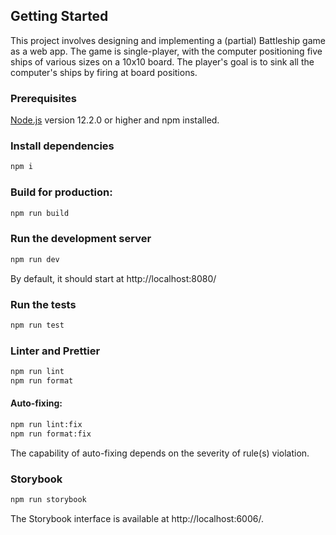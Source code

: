 ## Getting Started

This project involves designing and implementing a (partial) Battleship game as a web app. The game is single-player, with the computer positioning five ships of various sizes on a 10x10 board. The player's goal is to sink all the computer's ships by firing at board positions.

### Prerequisites

[Node.js](<(https://nodejs.org/en)>) version 12.2.0 or higher and npm installed.

### Install dependencies

```bash
npm i
```

### Build for production:

```bash
npm run build
```

### Run the development server

```bash
npm run dev
```

By default, it should start at http://localhost:8080/

### Run the tests

```bash
npm run test
```

### Linter and Prettier

```bash
npm run lint
npm run format
```

#### Auto-fixing:

```bash
npm run lint:fix
npm run format:fix
```

The capability of auto-fixing depends on the severity of rule(s) violation.

### Storybook

```bash
npm run storybook
```

The Storybook interface is available at http://localhost:6006/.
